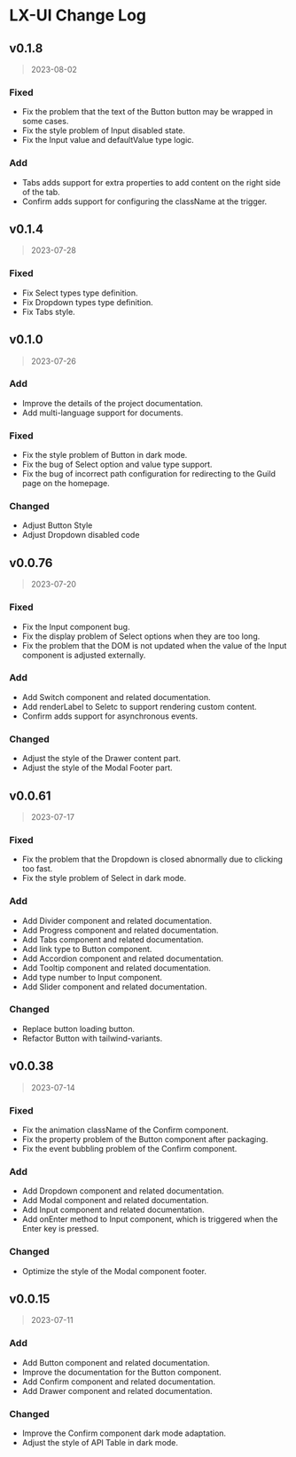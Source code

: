 # LX-UI Change Log

## v0.1.8

> 2023-08-02

### Fixed

- Fix the problem that the text of the Button button may be wrapped in some cases.
- Fix the style problem of Input disabled state.
- Fix the Input value and defaultValue type logic.

### Add

- Tabs adds support for extra properties to add content on the right side of the tab.
- Confirm adds support for configuring the className at the trigger.

## v0.1.4

> 2023-07-28

### Fixed

- Fix Select types type definition.
- Fix Dropdown types type definition.
- Fix Tabs style.

## v0.1.0

> 2023-07-26

### Add

- Improve the details of the project documentation.
- Add multi-language support for documents.

### Fixed

- Fix the style problem of Button in dark mode.
- Fix the bug of Select option and value type support.
- Fix the bug of incorrect path configuration for redirecting to the Guild page on the homepage.

### Changed

- Adjust Button Style
- Adjust Dropdown disabled code

## v0.0.76

> 2023-07-20

### Fixed

- Fix the Input component bug.
- Fix the display problem of Select options when they are too long.
- Fix the problem that the DOM is not updated when the value of the Input component is adjusted externally.

### Add

- Add Switch component and related documentation.
- Add renderLabel to Seletc to support rendering custom content.
- Confirm adds support for asynchronous events.

### Changed

- Adjust the style of the Drawer content part.
- Adjust the style of the Modal Footer part.

## v0.0.61

> 2023-07-17

### Fixed

- Fix the problem that the Dropdown is closed abnormally due to clicking too fast.
- Fix the style problem of Select in dark mode.

### Add

- Add Divider component and related documentation.
- Add Progress component and related documentation.
- Add Tabs component and related documentation.
- Add link type to Button component.
- Add Accordion component and related documentation.
- Add Tooltip component and related documentation.
- Add type number to Input component.
- Add Slider component and related documentation.

### Changed

- Replace button loading button.
- Refactor Button with tailwind-variants.

## v0.0.38

> 2023-07-14

### Fixed

- Fix the animation className of the Confirm component.
- Fix the property problem of the Button component after packaging.
- Fix the event bubbling problem of the Confirm component.

### Add

- Add Dropdown component and related documentation.
- Add Modal component and related documentation.
- Add Input component and related documentation.
- Add onEnter method to Input component, which is triggered when the Enter key is pressed.

### Changed

- Optimize the style of the Modal component footer.

## v0.0.15

> 2023-07-11

### Add

- Add Button component and related documentation.
- Improve the documentation for the Button component.
- Add Confirm component and related documentation.
- Add Drawer component and related documentation.

### Changed

- Improve the Confirm component dark mode adaptation.
- Adjust the style of API Table in dark mode.
